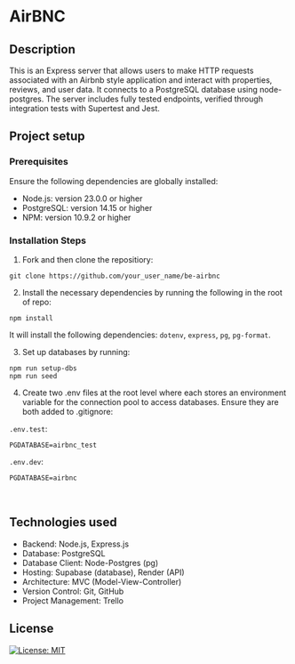 # AirBNC

## Description 
This is an Express server that allows users to make HTTP requests associated with an Airbnb style application and interact with properties, reviews, and user data. It connects to a PostgreSQL database using node-postgres. The server includes fully tested endpoints, verified through integration tests with Supertest and Jest. 

## Project setup

### Prerequisites

Ensure the following dependencies are globally installed:
- Node.js: version 23.0.0 or higher
- PostgreSQL: version 14.15 or higher
- NPM: version 10.9.2 or higher

### Installation Steps

1. Fork and then clone the repositiory:
```
git clone https://github.com/your_user_name/be-airbnc
```

2. Install the necessary dependencies by running the following in the root of repo:
```
npm install
```
It will install the following dependencies: `dotenv`, `express`, `pg`, `pg-format`.

3. Set up databases by running:
```
npm run setup-dbs
npm run seed 
```

4. Create two .env files at the root level where each stores an environment variable for the connection pool to access databases.
Ensure they are both added to .gitignore:

`.env.test`:
```
PGDATABASE=airbnc_test
```

`.env.dev`:
```
PGDATABASE=airbnc
```
<br>

## Technologies used
- Backend: Node.js, Express.js
- Database: PostgreSQL
- Database Client: Node-Postgres (pg)
- Hosting: Supabase (database), Render (API)
- Architecture: MVC (Model-View-Controller)
- Version Control: Git, GitHub
- Project Management: Trello

## License 
[![License: MIT](https://img.shields.io/badge/License-MIT-yellow.svg)](https://opensource.org/licenses/MIT)
